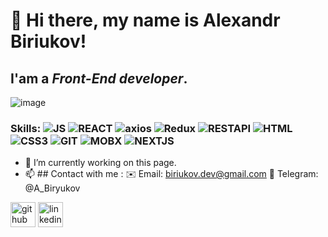 # 👋 Hi there, my name is **Alexandr Biriukov**!
## I'am a *Front-End developer*.
![image](https://user-images.githubusercontent.com/72562783/114987623-ce71e180-9eae-11eb-8566-73759fe8e32c.png)

### Skills: ![JS](https://img.shields.io/badge/-JAVASCRIPT-FF8C00?style=flat&logo=JavaScript) ![REACT](https://img.shields.io/badge/-REACT-4169E1?style=flatr&logo=React) ![axios](https://img.shields.io/badge/-AXIOS-6495ED?style=flat&logo=React) ![Redux](https://img.shields.io/badge/-Redux-9932CC?style=flat&logo=Redux) ![RESTAPI](https://img.shields.io/badge/-REST_API-FF4500?style=flat&logo=api) ![HTML](https://img.shields.io/badge/-HTML-8B0000?style=flat&logo=HTML5) ![CSS3](https://img.shields.io/badge/-CSS-0000CD?style=flat&logo=CSS3) ![GIT](https://img.shields.io/badge/-GIT-FFA07A?style=flat&logo=git) ![MOBX](https://img.shields.io/badge/-MOBX-000000?style=flat&logo=mobx) ![NEXTJS](https://img.shields.io/badge/-NEXTJS-000000?style=flat&logo=nextjs)


- 🔭 I’m currently working on this page. 
- 📫 ## Сontact with me : 
✉️ Email: biriukov.dev@gmail.com 
📱 Telegram: @A_Biryukov


[<img src='https://cdn.jsdelivr.net/npm/simple-icons@3.0.1/icons/github.svg' alt='github' height='40'>](https://github.com/b1ralan)  [<img src='https://cdn.jsdelivr.net/npm/simple-icons@3.0.1/icons/linkedin.svg' alt='linkedin' height='40'>](https://www.linkedin.com/in/alexandr-biryukov-7522b8aa//)  
<!--
**b1ralan/b1ralan** is a ✨ _special_ ✨ repository because its `README.md` (this file) appears on your GitHub profile.

Here are some ideas to get you started:

- 🔭 I’m currently working on ...
- 🌱 I’m currently learning ...
- 👯 I’m looking to collaborate on ...
- 🤔 I’m looking for help with ...
- 💬 Ask me about ...
- 📫 How to reach me: ...
- 😄 Pronouns: ...
- ⚡ Fun fact: ...
-->
